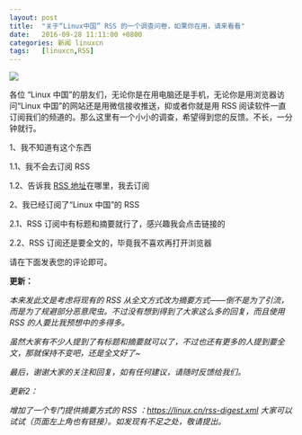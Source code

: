 ```yaml
---
layout: post
title:	"关于“Linux中国” RSS 的一个调查问卷，如果你在用，请来看看"
date:	2016-09-28 11:11:00 +0800 
categories:	新闻 linuxcn 
tags:	[linuxcn,RSS]
---
```



![](/Asserts/Images//attachment/album/201609/28/111005q2964a06b4axzhbv.jpg)


各位 “Linux 中国”的朋友们，无论你是在用电脑还是手机，无论你是用浏览器访问“Linux 中国”的网站还是用微信接收推送，抑或者你就是用 RSS 阅读软件一直订阅我们的频道的。那么这里有一个小小的调查，希望得到您的反馈。不长，一分钟就行。


1、我不知道有这个东西


1.1、我不会去订阅 RSS


1.2、告诉我 [RSS 地址](https://linux.cn/rss.xml)在哪里，我去订阅


2、我已经订阅了“Linux 中国”的 RSS


2.1、RSS 订阅中有标题和摘要就行了，感兴趣我会点击链接的


2.2、RSS 订阅还是要全文的，毕竟我不喜欢再打开浏览器


请在下面发表您的评论即可。


**更新：**


*本来发此文是考虑将现有的 RSS 从全文方式改为摘要方式——倒不是为了引流，而是为了规避部分恶意爬虫。不过没有想到得到了大家这么多的回复，而且使用 RSS 的人要比我预想中的多得多。*


*虽然大家有不少人提到了有标题和摘要就可以了，不过也还有更多的人提到要全文，那就保持不变吧，还是全文好了~*


*最后，谢谢大家的关注和回复，如有任何建议，请随时反馈给我们。*


*更新2：*


*增加了一个专门提供摘要方式的 RSS ：https://linux.cn/rss-digest.xml 大家可以试试（页面左上角也有链接）。如发现有不足之处，敬请提出。*
